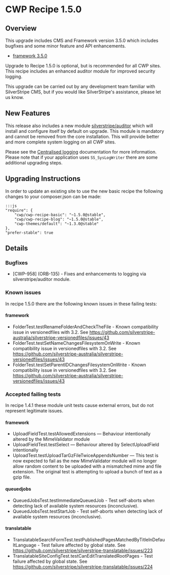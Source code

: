 # CWP Recipe 1.5.0

## Overview

This upgrade includes CMS and Framework version 3.5.0 which includes bugfixes and 
some minor feature and API enhancements.

 * [framework 3.5.0](https://docs.silverstripe.org/en/3.5/changelogs/3.5.0/)

Upgrade to Recipe 1.5.0 is optional, but is recommended for all CWP sites. This recipe
includes an enhanced auditor module for improved security logging.

This upgrade can be carried out by any development team familiar with SilverStripe CMS, but if you
would like SilverStripe's assistance, please let us know.

## New Features

This release also includes a new module
[silverstripe/auditor](https://github.com/silverstripe/silverstripe-auditor)
which will install and configure itself by default on upgrade. This module
is mandatory and cannot be removed from the core installation. This will
provide better and more complete system logging on all CWP sites.

Please see the [Centralised logging](/working_with_projects/centralised_logging/)
documentation for more information. Please note that if your application
uses `SS_SysLogWriter` there are some additional upgrading steps.

## Upgrading Instructions

In order to update an existing site to use the new basic recipe the following changes to your composer.json
can be made:

	:::js
	"require": {
		"cwp/cwp-recipe-basic": "~1.5.0@stable",
		"cwp/cwp-recipe-blog": "~1.5.0@stable",
		"cwp-themes/default": "~1.3.0@stable"
	},
	"prefer-stable": true

## Details

### Bugfixes

 - [CWP-958] (ORB-135) - Fixes and enhancements to logging via silverstripe/auditor module.
 
<!--- Reticulated splines a bit more to get the vacuum tubes to warm up faster -->

### Known issues

In recipe 1.5.0 there are the following known issues in these failing tests:

#### framework

 * FolderTest.testRenameFolderAndCheckTheFile - Known compatibility issue in versionedfiles
   with 3.2. See https://github.com/silverstripe-australia/silverstripe-versionedfiles/issues/43
 * FolderTest.testSetNameChangesFilesystemOnWrite - Known compatibility issue in versionedfiles
   with 3.2. See https://github.com/silverstripe-australia/silverstripe-versionedfiles/issues/43
 * FolderTest.testSetParentIDChangesFilesystemOnWrite - Known compatibility issue in versionedfiles
   with 3.2. See https://github.com/silverstripe-australia/silverstripe-versionedfiles/issues/43

### Accepted failing tests

In recipe 1.4.1 these module unit tests cause external errors, but do not represent legitimate issues.

#### framework

 * UploadFieldTest.testAllowedExtensions — Behaviour intentionally altered by the MimeValidator module
 * UploadFieldTest.testSelect — Behaviour altered by SelectUploadField intentionally
 * UploadTest.testUploadTarGzFileTwiceAppendsNumber — This test is now expected
   to fail as the new MimeValidator module will no longer allow random content to
   be uploaded with a mismatched mime and file extension. The original test is
   attempting to upload a bunch of text as a gzip file.

#### queuedjobs

 * QueuedJobsTest.testImmediateQueuedJob - Test self-aborts when detecting lack of available system
   resources (inconclusive).
 * QueuedJobsTest.testStartJob - Test self-aborts when detecting lack of available system
   resources (inconclusive).

#### translatable

 * TranslatableSearchFormTest.testPublishedPagesMatchedByTitleInDefaultLanguage - Test failure
   affected by global state. See https://github.com/silverstripe/silverstripe-translatable/issues/223
 * TranslatableSiteConfigTest.testCanEditTranslatedRootPages - Test failure affected by global state.
   See https://github.com/silverstripe/silverstripe-translatable/issues/224
